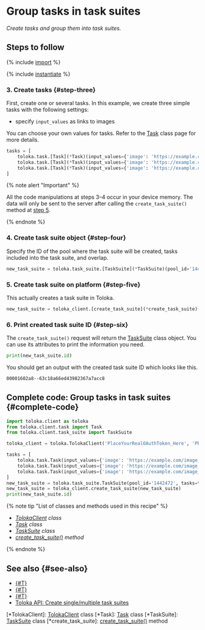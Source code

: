 # Group tasks in task suites

_Create tasks and group them into task suites._

## Steps to follow

{% include [import](../_includes/recipes/import.md) %}

{% include [instantiate](../_includes/recipes/instantiate.md) %}

### 3. Create tasks {#step-three}

First, create one or several tasks. In this example, we create three simple tasks with the following settings:

- specify `input_values` as links to images

You can choose your own values for tasks. Refer to the [Task](../reference/toloka.client.task.Task.md) class page for more details.

```python
tasks = [
    toloka.task.[Task](*Task)(input_values={'image': 'https://example.com/image_1.png'}),
    toloka.task.[Task](*Task)(input_values={'image': 'https://example.com/image_2.png'}),
    toloka.task.[Task](*Task)(input_values={'image': 'https://example.com/image_3.png'})
]
```

{% note alert "Important" %}

All the code manipulations at steps 3–4 occur in your device memory. The data will only be sent to the server after calling the `create_task_suite()` method at [step 5](#step-five).

{% endnote %}

### 4. Create task suite object {#step-four}

Specify the ID of the pool where the task suite will be created, tasks included into the task suite, and overlap.

```python
new_task_suite = toloka.task_suite.[TaskSuite](*TaskSuite)(pool_id='1442472', tasks=tasks, overlap=3)
```

### 5. Create task suite on platform {#step-five}

This actually creates a task suite in Toloka.

```python
new_task_suite = toloka_client.[create_task_suite](*create_task_suite)(new_task_suite)
```

### 6. Print created task suite ID {#step-six}

The `create_task_suite()` request will return the [TaskSuite](../reference/toloka.client.task_suite.TaskSuite.md) class object. You can use its attributes to print the information you need.

```python
print(new_task_suite.id)
```

You should get an output with the created task suite ID which looks like this.

```bash
00001602a8--63c18a66ed43982367a7acc8
```

## Complete code: Group tasks in task suites {#complete-code}

```python
import toloka.client as toloka
from toloka.client.task import Task
from toloka.client.task_suite import TaskSuite

toloka_client = toloka.TolokaClient('PlaceYourRealOAuthToken_Here', 'PRODUCTION')

tasks = [
    toloka.task.Task(input_values={'image': 'https://example.com/image_1.png'}),
    toloka.task.Task(input_values={'image': 'https://example.com/image_2.png'}),
    toloka.task.Task(input_values={'image': 'https://example.com/image_3.png'})
]
new_task_suite = toloka.task_suite.TaskSuite(pool_id='1442472', tasks=tasks, overlap=3)
new_task_suite = toloka_client.create_task_suite(new_task_suite)
print(new_task_suite.id)
```

{% note tip "List of classes and methods used in this recipe" %}

- _[TolokaClient](../reference/toloka.client.TolokaClient.md) class_
- _[Task](../reference/toloka.client.task.Task.md) class_
- _[TaskSuite](../reference/toloka.client.task_suite.TaskSuite.md) class_
- _[create_task_suite()](../reference/toloka.client.TolokaClient.create_task_suite.md) method_

{% endnote %}

## See also {#see-also}

- [{#T}](../../guide/concepts/overview.md)
- [{#T}](learn-basics.md)
- [{#T}](use-cases.md)
- [Toloka API: Create single/multiple task suites](https://toloka.ai/docs/api/api-reference/#post-/task-suites)

[*TolokaClient]: [TolokaClient](../reference/toloka.client.TolokaClient.md) class
[*Task]: [Task](../reference/toloka.client.task.Task.md) class
[*TaskSuite]: [TaskSuite](../reference/toloka.client.task_suite.TaskSuite.md) class
[*create_task_suite]: [create_task_suite()](../reference/toloka.client.TolokaClient.create_task_suite.md) method